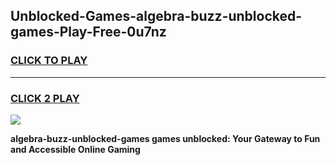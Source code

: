 
## Unblocked-Games-algebra-buzz-unblocked-games-Play-Free-0u7nz
<h3>
<a href="https://premium76.site?title=algebra-buzz-unblocked-games&ref=10A">CLICK TO PLAY</a></h3>
<hr>

<h3>
<a href="https://premium76.site?title=algebra-buzz-unblocked-games&ref=10A">CLICK 2 PLAY</a>
  
</h3>

<a href="https://premium76.site?title=algebra-buzz-unblocked-games&ref=10A"><img src="https://clearcache.store/games.png"></a>


**algebra-buzz-unblocked-games games unblocked: Your Gateway to Fun and Accessible Online Gaming**
